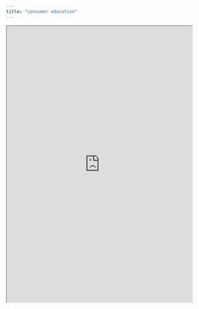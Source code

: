 ```yaml
---
title: "consumer education"
---
```



<iframe height="750" width="100%" src="https://ewelton.github.io/ktest/wiki.html#consumer%20education"></iframe>
